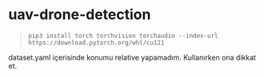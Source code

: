 # uav-drone-detection

>`pip3 install torch torchvision torchaudio --index-url https://download.pytorch.org/whl/cu121`

dataset.yaml içerisinde konumu relative yapamadım. Kullanırken ona dikkat et.

